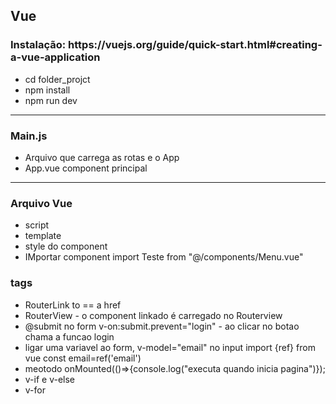 <h2>Vue</h2>
<h3>Instalação: https://vuejs.org/guide/quick-start.html#creating-a-vue-application</h3>
<ul> 
<li> cd folder_projct </li>
<li> npm install </li>
<li>   npm run dev </li>
</ul>
<hr/>
<h3>Main.js</h3>
<ul>
    <li>Arquivo que carrega as rotas e o App</li>
    <li> App.vue component principal</li>
</ul>
<hr/>
<h3>Arquivo Vue</h3>
<ul>
    <li>script</li>
     <li>template</li>
      <li>style do component</li>
      <li>IMportar component import Teste  from "@/components/Menu.vue"</li>
 </ul>
<h3>tags</h3>
<ul>
    <li>RouterLink to == a href </li>
    <li>RouterView - o component linkado é carregado no Routerview</li>
    <li> @submit no form v-on:submit.prevent="login" - ao clicar no botao chama a funcao login</li>
    <li>ligar uma variavel ao form, v-model="email" no input  import {ref} from vue const email=ref('email')</li>
    <li>meotodo onMounted(()=>{console.log("executa quando inicia pagina")});</li>
    <li> v-if e v-else</li>
    <li>v-for</li>
    
 </ul